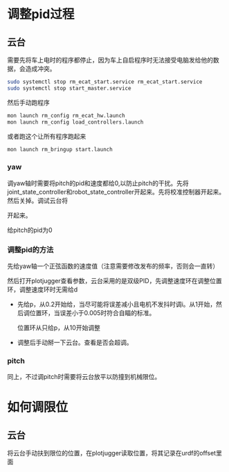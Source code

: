 # 调整pid过程

## 云台

需要先将车上电时的程序都停止，因为车上自启程序时无法接受电脑发给他的数据，会造成冲突。

```bash
sudo systemctl stop rm_ecat_start.service rm_ecat_start.service 
sudo systemctl stop start_master.service 
```

然后手动跑程序

```bash
mon launch rm_config rm_ecat_hw.launch 
mon launch rm_config load_controllers.launch 
```

或者跑这个让所有程序跑起来

```bash
mon launch rm_bringup start.launch 
```

### yaw

调yaw轴时需要将pitch的pid和速度都给0,以防止pitch的干扰。先将joint_state_controller和robot_state_controller开起来。先将校准控制器开起来。然后关掉。调试云台将

开起来。

给pitch的pid为0

### 调整pid的方法

先给yaw轴一个正弦函数的速度值（注意需要修改发布的频率，否则会一直转）

然后打开plotjugger查看参数，云台采用的是双级PID，先调整速度环在调整位置环，调整速度环时无需给d

- 先给p，从0.2开始给，当尽可能将误差减小且电机不发抖时调i。从1开始，然后调位置环，当误差小于0.005时符合自瞄的标准。
  
  位置环从只给p，从10开始调整

- 调整后手动掰一下云台。查看是否会超调。

### pitch

同上，不过调pitch时需要将云台放平以防撞到机械限位。

# 如何调限位

## 云台

将云台手动扶到限位的位置，在plotjugger读取位置，将其记录在urdf的offset里面

